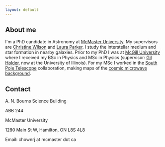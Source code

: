 ```yaml
---
layout: default
---
```


## About me

I'm a PhD candidate in Astronomy at [McMaster University](https://www.mcmaster.ca). My supervisors are [Christine Wilson](https://www.physics.mcmaster.ca/~wilson/) and [Laura Parker](https://www.lcpastro.com). I study the interstellar medium and star formation in nearby galaxies. Prior to my PhD I was at [McGill University](https://www.mcgill.ca) where I received my BSc in Physics and MSc in Physics (supervisor: [Gil Holder](https://physics.illinois.edu/people/directory/profile/gholder), now at the University of Illinois). For my MSc I worked in the [South Pole Telescope](https://pole.uchicago.edu/public/) collaboration, making maps of the [cosmic microwave background](https://en.wikipedia.org/wiki/Cosmic_microwave_background).

## Contact

A. N. Bourns Science Building

ABB 244

McMaster University 

1280 Main St W, Hamilton, ON L8S 4L8

Email: chownrj at mcmaster dot ca





<!-- I study the cold gas in nearby galaxies using radio telescopes. -->

<!-- ## My projects -->

<!-- 1. The gas and dust properties of transition galaxies -->
<!-- 2. The resolved correlation of _WISE_ 12 micron emission and CO -->
<!-- 3. How galactic bars and interactions drive gas inwards and trigger star formation -->

<!-- ## My CV -->

